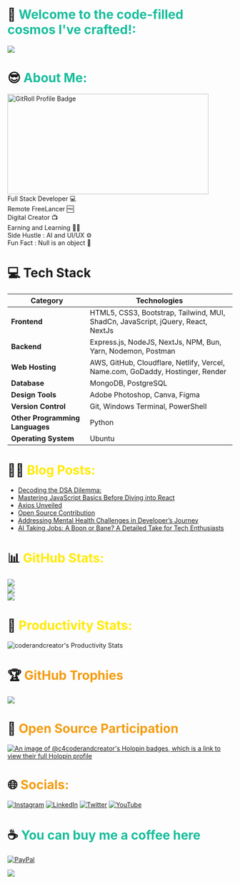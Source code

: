 # 💫 <span style="color: #18bd9c;">Welcome to the code-filled cosmos I've crafted!:</span>

![](https://c4coderandcreator.github.io/gif_set/CODERANDCREATORGIF.gif)


# 😎 <span style="color: #18bd9c;">About Me:</span>
 
<a href="https://gitroll.io/profile/u6K14tNuDPiRbmP7UQV3tk6XKEeq2" target="_blank"><img src="https://gitroll.io/api/badges/profiles/v1/u6K14tNuDPiRbmP7UQV3tk6XKEeq2" alt="GitRoll Profile Badge"  width="450" height="225"/></a>
<br>
Full Stack Developer 💻<br>Remote FreeLancer 🆓<br>Digital Creator 📺<br>Earning and Learning 🧑‍💻<br>Side Hustle : AI and UI/UX ⚙️<br>Fun Fact : Null is an object 🫥



 # 💻 Tech Stack

| **Category**                 | **Technologies**                                                                                                          |
|------------------------------|---------------------------------------------------------------------------------------------------------------------------|
| **Frontend**                 | HTML5, CSS3, Bootstrap, Tailwind, MUI, ShadCn, JavaScript, jQuery, React, NextJs                                                             |
| **Backend**                  | Express.js, NodeJS, NextJs, NPM, Bun, Yarn, Nodemon, Postman                                                                             |
| **Web Hosting**              | AWS, GitHub, Cloudflare, Netlify, Vercel, Name.com, GoDaddy, Hostinger, Render                                                                             |
| **Database**                 | MongoDB, PostgreSQL                                                                                                        |
| **Design Tools**             | Adobe Photoshop, Canva, Figma                                                       |
| **Version Control**          | Git, Windows Terminal, PowerShell                                                                                          |
| **Other Programming Languages** | Python                                                                                                                  |
| **Operating System**         | Ubuntu                                                                                                          |



# 👨‍💻 <span style="color: #ffea00;"> Blog Posts: </span>
- [Decoding the DSA Dilemma:](https://medium.com/@coderandcreator/decoding-the-dsa-dilemma-navigating-the-landscape-of-c-python-java-and-javascript-a4d6e5e03dbd)
- [Mastering JavaScript Basics Before Diving into React](https://coderandcreator.medium.com/mastering-javascript-basics-before-diving-into-react-a-beginners-guide-bc0cd4e53d5a)
- [Axios Unveiled](https://coderandcreator.medium.com/axios-unveiled-insights-from-my-beginners-journey-343ec3a8a953)
- [Open Source Contribution](https://blog.stackademic.com/open-source-contribution-f2bfee840756)
- [Addressing Mental Health Challenges in Developer’s Journey](https://medium.com/@coderandcreator/addressing-mental-health-challenges-in-developers-journey-5e8372c11146)
- [AI Taking Jobs: A Boon or Bane? A Detailed Take for Tech Enthusiasts](https://medium.com/@coderandcreator/ai-taking-jobs-a-boon-or-bane-a-detailed-take-for-tech-enthusiasts-aecb73264d75)


 # 📊 <span style="color: #ffea00;"> GitHub Stats: </span>
![](https://github-readme-stats.vercel.app/api/top-langs/?username=c4coderandcreator&theme=highcontrast&hide_border=false&include_all_commits=true&count_private=true&layout=compact)<br/>
![](https://github-readme-stats.vercel.app/api?username=c4coderandcreator&theme=highcontrast&hide_border=false&include_all_commits=true&count_private=true)<br/>
![](https://streak-stats.demolab.com/?user=c4coderandcreator&theme=highcontrast)



# 🏫 <span style="color: #ffea00;"> Productivity Stats: </span>
 ![coderandcreator's Productivity Stats](https://github-profile-summary-cards.vercel.app/api/cards/profile-details?username=c4coderandcreator&theme=highcontrast)

 
 # 🏆 <span style="color: #f49c10;">GitHub Trophies </span>
![](https://github-profile-trophy.vercel.app/?username=c4coderandcreator&theme=matrix&no-frame=false&no-bg=false&margin-w=4)


# 📂 <span style="color: #f49c10;">Open Source Participation </span>
[![An image of @c4coderandcreator's Holopin badges, which is a link to view their full Holopin profile](https://holopin.me/c4coderandcreator)](https://holopin.io/@c4coderandcreator)


 # 🌐 <span style="color: #f49c10;"> Socials: </span>
[![Instagram](https://img.shields.io/badge/Instagram-%23E4405F.svg?logo=Instagram&logoColor=white)](https://instagram.com/coderandcreator) [![LinkedIn](https://img.shields.io/badge/LinkedIn-%230077B5.svg?logo=linkedin&logoColor=white)](https://linkedin.com/in/anay-singh-5b95461a5) [![Twitter](https://img.shields.io/badge/Twitter-%231DA1F2.svg?logo=Twitter&logoColor=white)](https://twitter.com/coderandcreator) [![YouTube](https://img.shields.io/badge/YouTube-%23FF0000.svg?logo=YouTube&logoColor=white)](https://youtube.com/@coderandcreator) 


  # ☕ <span style="color: #18bd9c;"> You can buy me a coffee here  </span>
  [![PayPal](https://img.shields.io/badge/PayPal-00457C?style=for-the-badge&logo=paypal&logoColor=white)](https://paypal.me/anaysingh007) 


[![](https://visitcount.itsvg.in/api?id=c4coderandcreator&icon=0&color=0)](https://visitcount.itsvg.in)
  
